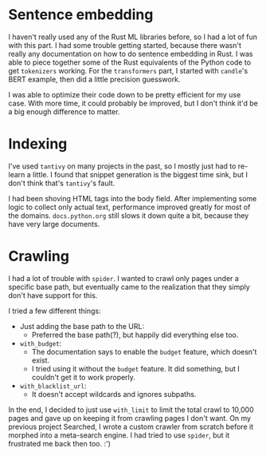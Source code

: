 
# Sentence embedding

I haven't really used any of the Rust ML libraries before, so I had a lot of fun with this part.
I had some trouble getting started, because there wasn't really any documentation on how to do sentence embedding in Rust.
I was able to piece together some of the Rust equivalents of the Python code to get `tokenizers` working.
For the `transformers` part, I started with `candle`'s BERT example, then did a little precision guesswork.

I was able to optimize their code down to be pretty efficient for my use case.
With more time, it could probably be improved, but I don't think it'd be a big enough difference to matter.

# Indexing

I've used `tantivy` on many projects in the past, so I mostly just had to re-learn a little.
I found that snippet generation is the biggest time sink, but I don't think that's `tantivy`'s fault.

I had been shoving HTML tags into the body field.
After implementing some logic to collect only actual text, performance improved greatly for most of the domains.
`docs.python.org` still slows it down quite a bit, because they have very large documents.

# Crawling

I had a lot of trouble with `spider`.
I wanted to crawl only pages under a specific base path, but eventually came to the realization that they simply don't have support for this.

I tried a few different things:
 - Just adding the base path to the URL:
   - Preferred the base path(?), but happily did everything else too.
 - `with_budget`:
   - The documentation says to enable the `budget` feature, which doesn't exist.
   - I tried using it without the `budget` feature. It did something, but I couldn't get it to work properly.
 - `with_blacklist_url`:
   - It doesn't accept wildcards and ignores subpaths.

In the end, I decided to just use `with_limit` to limit the total crawl to 10,000 pages and gave up on keeping it from crawling pages I don't want.
On my previous project Searched, I wrote a custom crawler from scratch before it morphed into a meta-search engine.
I had tried to use `spider`, but it frustrated me back then too. :')

